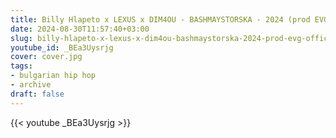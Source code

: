 ```yaml
---
title: Billy Hlapeto x LEXUS x DIM4OU - BASHMAYSTORSKA - 2024 (prod EVG) OFFICIAL 4K VIDEO
date: 2024-08-30T11:57:40+03:00
slug: billy-hlapeto-x-lexus-x-dim4ou-bashmaystorska-2024-prod-evg-official-4k-video
youtube_id: _BEa3Uysrjg
cover: cover.jpg
tags:
- bulgarian hip hop
- archive
draft: false
---
```


{{< youtube _BEa3Uysrjg >}}
